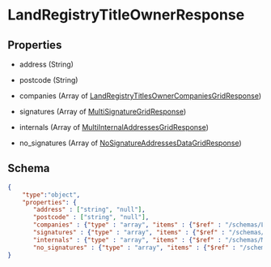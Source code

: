 # LandRegistryTitleOwnerResponse
## Properties
- address (String)

   
- postcode (String)

   
- companies (Array of [LandRegistryTitlesOwnerCompaniesGridResponse](LandRegistryTitlesOwnerCompaniesGridResponse.md))

   
- signatures (Array of [MultiSignatureGridResponse](MultiSignatureGridResponse.md))

   
- internals (Array of [MultiInternalAddressesGridResponse](MultiInternalAddressesGridResponse.md))

   
- no_signatures (Array of [NoSignatureAddressesDataGridResponse](NoSignatureAddressesDataGridResponse.md))

   

## Schema
```json
{
    "type":"object",
    "properties": {
       "address" : ["string", "null"],
       "postcode" : ["string", "null"],
       "companies" : {"type" : "array", "items" : {"$ref" : "/schemas/LandRegistryTitlesOwnerCompaniesGrid"},
       "signatures" : {"type" : "array", "items" : {"$ref" : "/schemas/MultiSignatureGrid"},
       "internals" : {"type" : "array", "items" : {"$ref" : "/schemas/MultiInternalAddressesGrid"},
       "no_signatures" : {"type" : "array", "items" : {"$ref" : "/schemas/NoSignatureAddressesDataGrid"}
}
```

